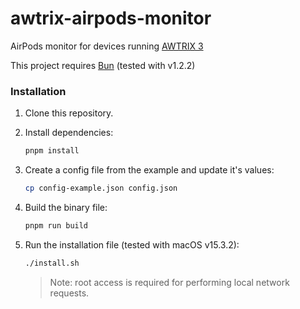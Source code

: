 # awtrix-airpods-monitor

AirPods monitor for devices running [AWTRIX 3](https://blueforcer.github.io/awtrix3)

This project requires [Bun](https://bun.sh) (tested with v1.2.2)

### Installation

1. Clone this repository.

1. Install dependencies:

   ```bash
   pnpm install
   ```

2. Create a config file from the example and update it's values:

   ```bash
   cp config-example.json config.json
   ```

3. Build the binary file:

   ```bash
   pnpm run build
   ```

4. Run the installation file (tested with macOS v15.3.2):

   ```bash
   ./install.sh
   ```

   > Note: root access is required for performing local network requests.